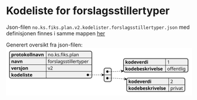# Kodeliste for forslagsstillertyper

Json-filen `no.ks.fiks.plan.v2.kodelister.forslagsstillertyper.json` med definisjonen finnes i samme mappen [her](no.ks.fiks.plan.v2.kodelister.forslagsstillertyper.json)

Generert oversikt fra json-filen:
![plantyper](no.ks.fiks.plan.v2.kodelister.forslagsstillertyper.svg)